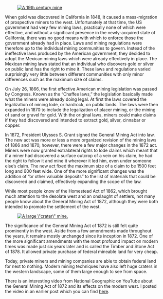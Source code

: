 <figure><a href="https://www.historyrhymes.info/2008/05/14/the-general-mining-act-of-1872/19th-century-mine/" rel="attachment wp-att-55"><img decoding="async" src="19th-century-mine.jpg" alt="A 19th century mine" title="19th Century Mine"></a></figure>

When gold was discovered in California in 1848, it caused a mass-migration of prospective miners to the west. Unfortunately at that time, the US government had very few mining laws, practically none of which were effective, and without a significant presence in the newly-acquired state of California, there was no good means with which to enforce those the government already had in place. Laws and mining regulations were therefore up to the individual mining communities to govern. Instead of the ineffective laws produced by the American government, they decided to adopt the Mexican mining laws which were already effectively in place. The Mexican mining laws stated that an individual who discovers gold or silver on public land has the right to mine it. These laws and regulations varied surprisingly very little between different communities with only minor differences such as the maximum size of claims.

On July 26, 1866, the first effective American mining legislation was passed by Congress. Known as the “Chaffee laws,” the legislation basically made what the miners were already doing legal. At first the laws covered the legalization of mining lode, or hardrock, on public lands. The laws were then expanded in 1870 to include the legalization of placer mining, or the mining of sand or gravel for gold. With the original laws, miners could make claims if they had discovered and intended to extract gold, silver, cinnabar or copper.

In 1872, President Ulysses S. Grant signed the General Mining Act into law. The new act was more or less a more organized revision of the mining laws of 1866 and 1870, however, there were a few major changes in the 1872 act. Miners were now granted extralateral rights to lode claims which meant that if a miner had discovered a surface outcrop of a vein on his claim, he had the right to follow it and mine it wherever it led him, even under someone else’s claim. The new act fixed the maximum size of a claim to be 1500 feet long and 600 feet wide. One of the more significant changes was the addition of “or other valuable deposits” to the list of materials that could be discovered and claimed, effectively expanding the scope of the law.

While most people know of the Homestead Act of 1862, which brought much attention to the desolate west and an onslaught of settlers, not many people know about the General Mining Act of 1872, although they were both intended to promote the settlement of the west.

<figure><a href="https://www.historyrhymes.info/2008/05/14/the-general-mining-act-of-1872/large-modern-mine/" rel="attachment wp-att-53"><img decoding="async" src="large-modern-mine.jpg" alt="A large \&quot;crater\&quot; mine." title="Large Modern Mine"></a></figure>

The significance of the General Mining Act of 1872 is still felt quite prominently in the west. Aside from a few amendments made throughout the years, it remains mostly unchanged since its inception in 1872. One of the more significant amendments with the most profound impact on modern times was made just six years later and is called the Timber and Stone Act of 1878. It allowed private purchase of federal mineable land for very cheap.

Today, private miners and mining companies are able to obtain federal land for next to nothing. Modern mining techniques have also left huge craters in the western landscape, some of them large enough to see from space.

There is an interesting video from National Geographic on YouTube about the General Mining Act of 1872 and its effects on the modern west. I posted the video in an earlier post which you can find [here](https://www.historyrhymes.info/?p=28).